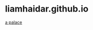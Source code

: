# liamhaidar.github.io
<!Doctype html>
<html lang="en">
<head>
    <meta charset="UTF-8">
    <title> index </title>
    <link  href="4604537.png">
</head>
<body>
<a href = "pierre-cardin-to-sell-bubble-palace-french-riviera-01.jpg"> a palace </a> 
</body>
</html>
